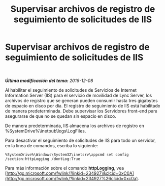 ﻿---
title: Supervisar archivos de registro de seguimiento de solicitudes de IIS
TOCTitle: Supervisar archivos de registro de seguimiento de solicitudes de IIS
ms:assetid: b6730e92-6d74-4fa7-a83f-50b7bdadbffa
ms:mtpsurl: https://technet.microsoft.com/es-es/library/Hh690034(v=OCS.15)
ms:contentKeyID: 48276428
ms.date: 01/07/2017
mtps_version: v=OCS.15
ms.translationtype: HT
---

# Supervisar archivos de registro de seguimiento de solicitudes de IIS

 

_**Última modificación del tema:** 2016-12-08_

Al habilitar el seguimiento de solicitudes de Servicios de Internet Information Server (IIS) para el servicio de movilidad de Lync Server, los archivos de registro que se generan pueden consumir hasta tres gigabytes de espacio en disco por día. El registro de seguimiento de IIS está habilitado de manera predeterminada. Debe supervisar los Servidores front-end para asegurarse de que no se quedan sin espacio en disco.

De manera predeterminada, IIS almacena los archivos de registro en %SystemDrive%\\inetpub\\logs\\LogFiles.

Para desactivar el seguimiento de solicitudes de IIS para todo un servidor, en la línea de comandos, escriba lo siguiente:

    %SystemDrive%\Windows\System32\inetsrv\appcmd set config /section:httpLogging /dontLog:True

Para más información sobre el comando **httpLogging**, vea [http://go.microsoft.com/fwlink/?linkid=234927\&clcid=0xC0A](http://go.microsoft.com/fwlink/?linkid=234927%26clcid=0xc0a).

